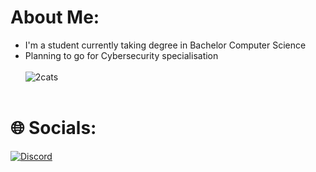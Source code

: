 # About Me:
- I'm a student currently taking degree in Bachelor Computer Science
- Planning to go for Cybersecurity specialisation
<br><br>
![2cats](https://github.com/user-attachments/assets/d84f18f9-0bc6-4eed-99a5-929a0e2f826e)
<br><br>
# 🌐 Socials:
[![Discord](https://img.shields.io/badge/Discord-%237289DA.svg?logo=discord&logoColor=white)](https://discord.gg/afktruckkun)


<!---
Truck-kun911/Truck-kun911 is a ✨ special ✨ repository because its `README.md` (this file) appears on your GitHub profile.
You can click the Preview link to take a look at your changes.
--->
